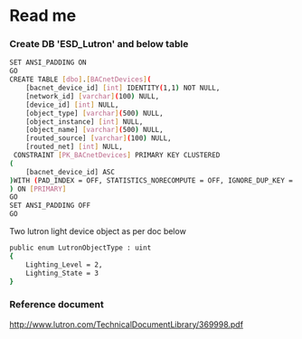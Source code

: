 # Read me

### Create DB 'ESD_Lutron' and below table
```sh
SET ANSI_PADDING ON
GO
CREATE TABLE [dbo].[BACnetDevices](
	[bacnet_device_id] [int] IDENTITY(1,1) NOT NULL,
	[network_id] [varchar](100) NULL,
	[device_id] [int] NULL,
	[object_type] [varchar](500) NULL,
	[object_instance] [int] NULL,
	[object_name] [varchar](500) NULL,
	[routed_source] [varchar](100) NULL,
	[routed_net] [int] NULL,
 CONSTRAINT [PK_BACnetDevices] PRIMARY KEY CLUSTERED 
(
	[bacnet_device_id] ASC
)WITH (PAD_INDEX = OFF, STATISTICS_NORECOMPUTE = OFF, IGNORE_DUP_KEY = OFF, ALLOW_ROW_LOCKS = ON, ALLOW_PAGE_LOCKS = ON) ON [PRIMARY]
) ON [PRIMARY]
GO
SET ANSI_PADDING OFF
GO
```
Two lutron light device object as per doc below

```sh
public enum LutronObjectType : uint
{
    Lighting_Level = 2,
    Lighting_State = 3
}
```
### Reference document
http://www.lutron.com/TechnicalDocumentLibrary/369998.pdf



